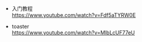 - 入门教程  
https://www.youtube.com/watch?v=Fdf5aTYRW0E


- toaster  
https://www.youtube.com/watch?v=MlbLcUF77eU


